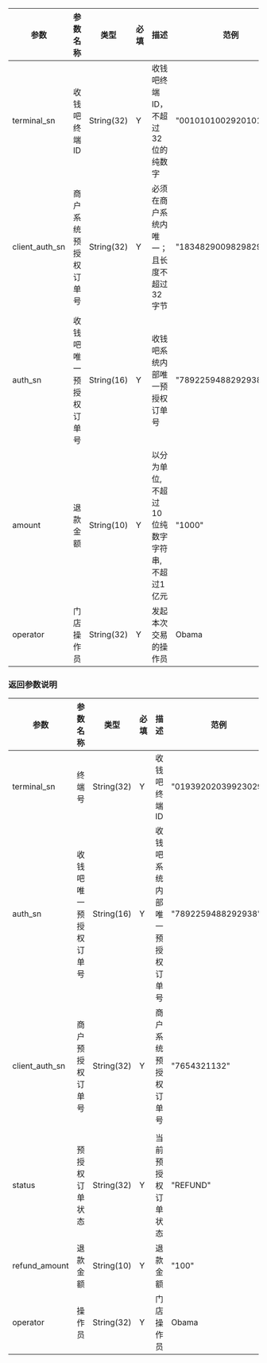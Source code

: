| 参数 | 参数名称 | 类型 | 必填 | 描述 | 范例 |
| --- | --- | --- | --- | --- | --- |
| terminal\_sn | 收钱吧终端ID | String\(32\) | Y | 收钱吧终端ID，不超过32位的纯数字 | "00101010029201012912" |
| client\_auth\_sn | 商户系统预授权订单号 | String\(32\) | Y | 必须在商户系统内唯一；且长度不超过32字节 | "18348290098298292838" |
| auth\_sn | 收钱吧唯一预授权订单号 | String\(16\) | Y | 收钱吧系统内部唯一预授权订单号 | "7892259488292938" |
| amount | 退款金额 | String\(10\) | Y | 以分为单位,不超过10位纯数字字符串,不超过1亿元 | "1000" |
| operator | 门店操作员 | String\(32\) | Y | 发起本次交易的操作员 | Obama |

### 返回参数说明

| 参数 | 参数名称 | 类型 | 必填 | 描述 | 范例 |
| --- | --- | --- | --- | --- | --- |
| terminal\_sn | 终端号 | String\(32\) | Y | 收钱吧终端ID | "01939202039923029" |
| auth\_sn | 收钱吧唯一预授权订单号 | String\(16\) | Y | 收钱吧系统内部唯一预授权订单号 | "7892259488292938" |
| client\_auth\_sn | 商户预授权订单号 | String\(32\) | Y | 商户系统预授权订单号 | "7654321132" |
|  |  |  |  |  |  |
| status | 预授权订单状态 | String\(32\) | Y | 当前预授权订单状态 | "REFUND" |
| refund\_amount | 退款金额 | String\(10\) | Y | 退款金额 | "100" |
| operator | 操作员 | String\(32\) | Y | 门店操作员 | Obama |



